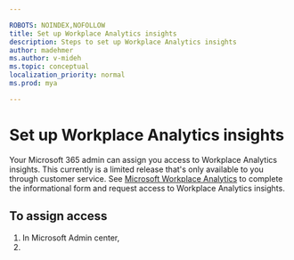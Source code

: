 ```yaml
---

ROBOTS: NOINDEX,NOFOLLOW
title: Set up Workplace Analytics insights
description: Steps to set up Workplace Analytics insights
author: madehmer
ms.author: v-mideh
ms.topic: conceptual
localization_priority: normal 
ms.prod: mya

---
```

# Set up Workplace Analytics insights

Your Microsoft 365 admin can assign you access to Workplace Analytics insights. This currently is a limited release that's only available to you through customer service. See [Microsoft Workplace Analytics](https://microsoft.com/microsoft-365/business/workplace-analytics) to complete the informational form and request access to Workplace Analytics insights.

## To assign access

1. In Microsoft Admin center, 
2.  
